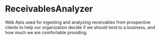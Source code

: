 # ReceivablesAnalyzer
Web Apis used for ingesting and analyzing receivables from prospective clients to help our organization decide if we should lend to a business, and how much we are comfortable providing.
